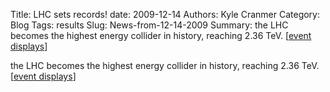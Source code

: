 Title: LHC sets records!
date: 2009-12-14
Authors: Kyle Cranmer
Category: Blog
Tags: results
Slug: News-from-12-14-2009
Summary:  the LHC becomes the highest energy collider in history, reaching 2.36 TeV. [<a href="https://twiki.cern.ch/twiki/bin/view/Atlas/EventDisplay2009PublicResults">event displays</a>]



 the LHC becomes the highest energy collider in history, reaching 2.36 TeV. [<a href="https://twiki.cern.ch/twiki/bin/view/Atlas/EventDisplay2009PublicResults">event displays</a>]

